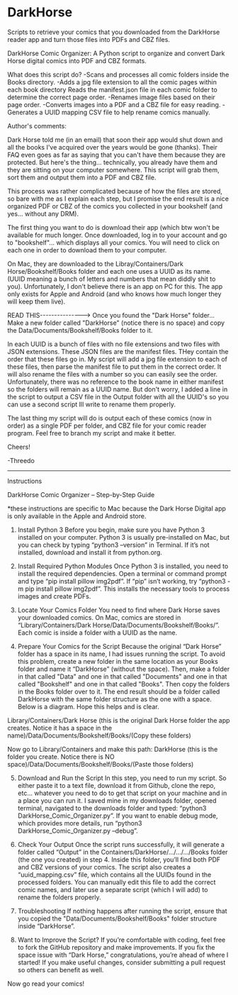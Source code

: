 # DarkHorse
Scripts to retrieve your comics that you downloaded from the DarkHorse reader app and turn those files into PDFs and CBZ files.


DarkHorse Comic Organizer: A Python script to organize and convert Dark Horse digital comics into PDF and CBZ formats.

What does this script do? 
-Scans and processes all comic folders inside the Books directory. 
-Adds a jpg file extension to all the comic pages within each book directory Reads the manifest.json file in each comic folder to determine the correct page order. 
-Renames image files based on their page order. 
-Converts images into a PDF and a CBZ file for easy reading. 
-Generates a UUID mapping CSV file to help rename comics manually.

Author's comments: 

Dark Horse told me (in an email) that soon their app would shut down and all the books I've acquired over the years would be gone (thanks). Their FAQ even goes as far as saying that you can't have them because they are protected. But here's the thing... technically, you already have them and they are sitting on your computer somewhere. This script will grab them, sort them and output them into a PDF and CBZ file.

This process was rather complicated because of how the files are stored, so bare with me as I explain each step, but I promise the end result is a nice organized PDF or CBZ of the comics you collected in your bookshelf (and yes... without any DRM).

The first thing you want to do is download their app (which btw won't be available for much longer. Once downloaded, log in to your account and go to "bookshelf"... which displays all your comics. You will need to click on each one in order to download them to your computer.

On Mac, they are downloaded to the Libray/Containers/Dark Horse/Bookshelf/Books folder and each one uses a UUID as its name. (UUID meaning a bunch of letters and numbers that mean diddly shit to you). Unfortunately, I don't believe there is an app on PC for this. The app only exists for Apple and Android (and who knows how much longer they will keep them live).

READ THIS---------------> Once you found the "Dark Horse" folder... Make a new folder called "DarkHorse" (notice there is no space) and copy the Data/Documents/Bookshelf/Books folder to it.

In each UUID is a bunch of files with no file extensions and two files with JSON extensions. These JSON files are the manifest files. THey contain the order that these files go in. My script will add a jpg file extension to each of these files, then parse the manifest file to put them in the correct order. It will also rename the files with a number so you can easily see the order. Unfortunately, there was no reference to the book name in either manifest so the folders will remain as a UUID name. But don't worry, I added a line in the script to output a CSV file in the Output folder with all the UUID's so you can use a second script Ill write to rename them properly.

The last thing my script will do is output each of these comics (now in order) as a single PDF per folder, and CBZ file for your comic reader program.
Feel free to branch my script and make it better.

Cheers!

-Threedo

-------------------------------------------

Instructions

DarkHorse Comic Organizer – Step-by-Step Guide

*these instructions are specific to Mac because the Dark Horse Digital app is only available in the Apple and Android store.

1. Install Python 3
Before you begin, make sure you have Python 3 installed on your computer. Python 3 is usually pre-installed on Mac, but you can check by typing “python3 –version” in Terminal. If it’s not installed, download and install it from python.org. 

2. Install Required Python Modules
Once Python 3 is installed, you need to install the required dependencies. Open a terminal or command prompt and type “pip install pillow img2pdf”. If “pip” isn’t working, try “python3 -m pip install pillow img2pdf”. This installs the necessary tools to process images and create PDFs.

3. Locate Your Comics Folder
You need to find where Dark Horse saves your downloaded comics. On Mac, comics are stored in “Library/Containers/Dark Horse/Data/Documents/Bookshelf/Books/”. Each comic is inside a folder with a UUID as the name. 

4. Prepare Your Comics for the Script
Because the original “Dark Horse” folder has a space in its name, I had issues running the script. To avoid this problem, create a new folder in the same location as your Books folder and name it “DarkHorse” (without the space). Then, make a folder in that called "Data" and one in that called "Documents" and one in that called "Bookshelf" and one in that called "Books". Then copy the folders in the Books folder over to it. The end result should be a folder called DarkHorse with the same folder structure as the one with a space. Below is a diagram. Hope this helps and is clear.

Library/Containers/Dark Horse (this is the original Dark Horse folder the app creates. Notice it has a space in the name)/Data/Documents/Bookshelf/Books/(Copy these folders)
    
Now go to Library/Containers and make this path: DarkHorse (this is the folder you create. Notice there is NO space)/Data/Documents/Bookshelf/Books/(Paste those folders)

5. Download and Run the Script
In this step, you need to run my script. So either paste it to a text file, download it from Github, clone the repo, etc... whatever you need to do to get that script on your machine and in a place you can run it. I saved mine in my downloads folder, opened terminal, navigated to the downloads folder and typed: “python3 DarkHorse_Comic_Organizer.py”. If you want to enable debug mode, which provides more details, run “python3 DarkHorse_Comic_Organizer.py –debug”.

6. Check Your Output
Once the script runs successfully, it will generate a folder called “Output” in the Containers/DarkHorse/.../.../.../Books folder (the one you created) in step 4. Inside this folder, you’ll find both PDF and CBZ versions of your comics. The script also creates a “uuid_mapping.csv” file, which contains all the UUIDs found in the processed folders. You can manually edit this file to add the correct comic names, and later use a separate script (which I will add) to rename the folders properly.

7. Troubleshooting
If nothing happens after running the script, ensure that you copied the "Data/Documents/Bookshelf/Books" folder structure inside “DarkHorse”. 

8. Want to Improve the Script?
If you’re comfortable with coding, feel free to fork the GitHub repository and make improvements. If you fix the space issue with “Dark Horse,” congratulations, you’re ahead of where I started! If you make useful changes, consider submitting a pull request so others can benefit as well.

Now go read your comics!
